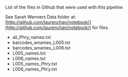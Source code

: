 List of the files in Github that were used with this pipeline

See Sarah Wenners Data folder at: [http://github.com/laurenchan/notebook/](http://github.com/laurenchan/notebook/) for files.

* all\_Phry\_names.txt
* barcodes\_wnames\_L005.txt
* barcodes\_wnames\_L006.txt
* L005\_names.txt
* L006\_names.txt
* L005\_names\_Phry.txt
* L006\_names\_Phry.txt